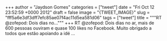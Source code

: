 
+++
author = "Jaydson Gomes"
categories = ["tweet"]
date = "Fri Oct 12 23:52:59 +0000 2012"
draft = false
image = "{TWEET_IMAGE}"
slug = "fff5a6e3df3dff7efc85ae07f4ac11d5ea581d06"
tags = ["tweet"]
title = """RT @zofepod: Dois dias no..."""
+++
RT @zofepod: Dois dias no ar, mais de 600 pessoas ouviram e quase 100 likes no Facebook. Muito obrigado a todos que estão apoiando a idé ...
